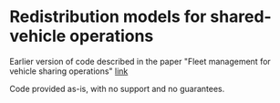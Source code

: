 # Redistribution models for shared-vehicle operations

Earlier version of code described in the paper "Fleet management for vehicle sharing operations" [link](http://pubsonline.informs.org/doi/abs/10.1287/trsc.1100.0347) 

Code provided as-is, with no support and no guarantees.



